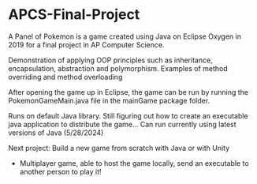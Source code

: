 # APCS-Final-Project
A Panel of Pokemon is a game created using Java on Eclipse Oxygen in 2019 for a final project in AP Computer Science.

Demonstration of applying OOP principles such as inheritance, encapsulation, abstraction and polymorphism.
Examples of method overriding and method overloading

After opening the game up in Eclipse, the game can be run by running the PokemonGameMain.java file in the mainGame package folder.

Runs on default Java library. Still figuring out how to create an executable java application to distribute the game...
Can run currently using latest versions of Java (5/28/2024)

Next project: 
Build a new game from scratch with Java or with Unity
- Multiplayer game, able to host the game locally, send an executable to another person to play it!

